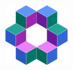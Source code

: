 <div align="center">
    <img src="https://github.com/huterguier/gxm/blob/master/images/gxm.png" width="200">
</div>
